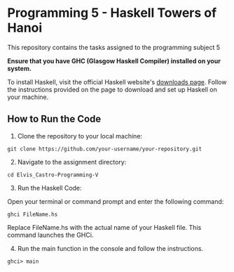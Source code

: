 # Programming 5 - Haskell Towers of Hanoi

This repository contains the tasks assigned to the programming subject 5

__Ensure that you have GHC (Glasgow Haskell Compiler) installed on your system.__

To install Haskell, visit the official Haskell website's [downloads page](https://www.haskell.org/downloads/). Follow the instructions provided on the page to download and set up Haskell on your machine.


## How to Run the Code

1. Clone the repository to your local machine:
```
git clone https://github.com/your-username/your-repository.git
```

2. Navigate to the assignment directory:
```
cd Elvis_Castro-Programming-V
```

3. Run the Haskell Code:

Open your terminal or command prompt and enter the following command:

```
ghci FileName.hs
```
Replace FileName.hs with the actual name of your Haskell file. This command launches the GHCi.

4. Run the main function in the console and     follow the instructions.
```
ghci> main
```